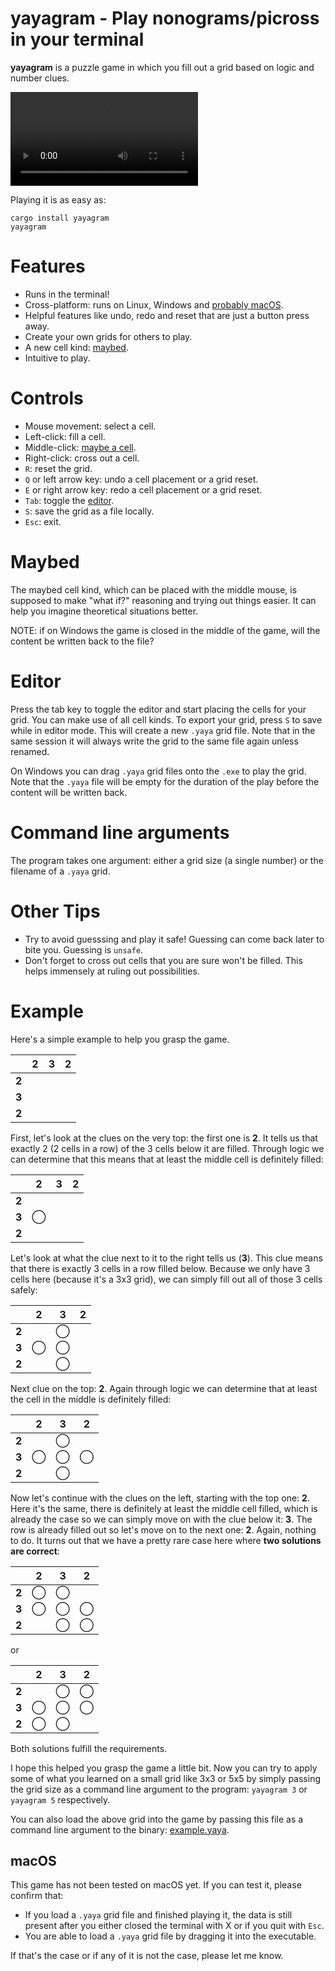 # yayagram - Play nonograms/picross in your terminal

**yayagram** is a puzzle game in which you fill out a grid based on logic and number clues.

![Showcase](showcase.mp4)

Playing it is as easy as:

```
cargo install yayagram
yayagram
```

# Features

* Runs in the terminal!
* Cross-platform: runs on Linux, Windows and [probably macOS](macOS).
* Helpful features like undo, redo and reset that are just a button press away.
* Create your own grids for others to play.
* A new cell kind: [maybed](Maybed).
* Intuitive to play.

# Controls

- Mouse movement: select a cell.
- Left-click: fill a cell.
- Middle-click: [maybe a cell](Maybed).
- Right-click: cross out a cell.
- `R`: reset the grid.
- `Q` or left arrow key: undo a cell placement or a grid reset.
- `E` or right arrow key: redo a cell placement or a grid reset.
- `Tab`: toggle the [editor](Editor).
- `S`: save the grid as a file locally.
- `Esc`: exit.

# Maybed

The maybed cell kind, which can be placed with the middle mouse, is supposed to make "what if?" reasoning and trying out things easier.
It can help you imagine theoretical situations better.

NOTE: if on Windows the game is closed in the middle of the game, will the content be written back to the file?

# Editor

Press the tab key to toggle the editor and start placing the cells for your grid.
You can make use of all cell kinds.
To export your grid, press `S` to save while in editor mode. This will create a new `.yaya` grid file.
Note that in the same session it will always write the grid to the same file again unless renamed.

On Windows you can drag `.yaya` grid files onto the `.exe` to play the grid.
Note that the `.yaya` file will be empty for the duration of the play before the content will be written back.

# Command line arguments

The program takes one argument: either a grid size (a single number) or the filename of a `.yaya` grid.

# Other Tips

- Try to avoid guesssing and play it safe! Guessing can come back later to bite you. Guessing is `unsafe`.
- Don't forget to cross out cells that you are sure won't be filled.
  This helps immensely at ruling out possibilities.

# Example

Here's a simple example to help you grasp the game.

|       | 2 | 3 | 2 |
|-------|---|---|---|
| **2** |   |   |   |
| **3** |   |   |   |
| **2** |   |   |   |

First, let's look at the clues on the very top: the first one is **2**.
It tells us that exactly 2 (2 cells in a row) of the 3 cells below it are filled.
Through logic we can determine that this means that at least the middle cell is definitely filled:

|       | 2 | 3 | 2 |
|-------|---|---|---|
| **2** |   |   |   |
| **3** | ◯ |   |   |
| **2** |   |   |   |

Let's look at what the clue next to it to the right tells us (**3**).
This clue means that there is exactly 3 cells in a row filled below.
Because we only have 3 cells here (because it's a 3x3 grid), we can simply fill out all of those 3 cells safely:

|       | 2 | 3 | 2 |
|-------|---|---|---|
| **2** |   | ◯ |   |
| **3** | ◯ | ◯ |   |
| **2** |   | ◯ |   |

Next clue on the top: **2**. Again through logic we can determine that at least the cell in the middle is definitely filled:

|       | 2 | 3 | 2 |
|-------|---|---|---|
| **2** |   | ◯ |   |
| **3** | ◯ | ◯ | ◯ |
| **2** |   | ◯ |   |

Now let's continue with the clues on the left, starting with the top one: **2**.
Here it's the same, there is definitely at least the middle cell filled,
which is already the case so we can simply move on with the clue below it: **3**.
The row is already filled out so let's move on to the next one: **2**.
Again, nothing to do.
It turns out that we have a pretty rare case here where **two solutions are correct**:

|       | 2 | 3 | 2 |
|-------|---|---|---|
| **2** | ◯ | ◯ |   |
| **3** | ◯ | ◯ | ◯ |
| **2** |   | ◯ | ◯ |

or

|       | 2 | 3 | 2 |
|-------|---|---|---|
| **2** |   | ◯ | ◯ |
| **3** | ◯ | ◯ | ◯ |
| **2** | ◯ | ◯ |   |

Both solutions fulfill the requirements.

I hope this helped you grasp the game a little bit. Now you can try to apply some of what you learned on a small grid like 3x3 or 5x5 by simply passing the grid size as a command line argument to the program: `yayagram 3` or `yayagram 5` respectively.

You can also load the above grid into the game by passing this file as a command line argument to the binary: [example.yaya](example.yaya).

## macOS

This game has not been tested on macOS yet. If you can test it, please confirm that:

* If you load a `.yaya` grid file and finished playing it, the data is still present after you either closed the terminal with X or if you quit with `Esc`.
* You are able to load a `.yaya` grid file by dragging it into the executable.

If that's the case or if any of it is not the case, please let me know.
